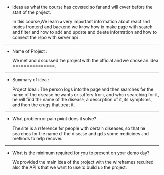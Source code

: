 - ideas as what the course has covered so far and will cover before the start of the project.

  In this course,We learn a very important information about react and nodes frontend and backend we know how to make page with search and filter and how to add and  update and delete information and how to connect the repo with server api

---

- Name of Project :

   We met and discussed the project with the official and we chose an idea ===============.

---

- Summary of idea :

  Project Idea : The person logs into the page and then searches for the name of the disease he wants or suffers from, and when searching for it, he will find the name of the disease, a description of it, its symptoms, and then the drugs that treat it.
 

---

- What problem or pain point does it solve?

  The site is a reference for people with certain diseases, so that he searches for the name of the disease and gets some medicines and methods to help recover.

---

- What is the minimum required for you to present on your demo day?

  We provided the main idea of the project with the wireframes required also the API's that we want to use to build up the project.

